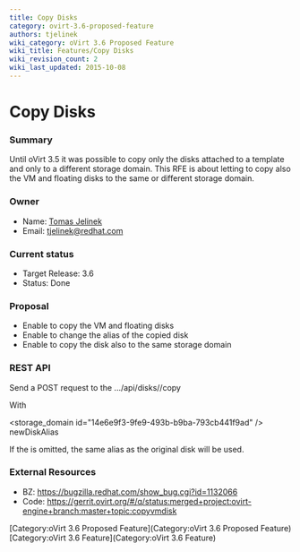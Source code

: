 ```yaml
---
title: Copy Disks
category: ovirt-3.6-proposed-feature
authors: tjelinek
wiki_category: oVirt 3.6 Proposed Feature
wiki_title: Features/Copy Disks
wiki_revision_count: 2
wiki_last_updated: 2015-10-08
---
```


# Copy Disks

### Summary

Until oVirt 3.5 it was possible to copy only the disks attached to a template and only to a different storage domain. This RFE is about letting to copy also the VM and floating disks to the same or different storage domain.

### Owner

*   Name: [Tomas Jelinek](User:TJelinek)
*   Email: <tjelinek@redhat.com>

### Current status

*   Target Release: 3.6
*   Status: Done

### Proposal

*   Enable to copy the VM and floating disks
*   Enable to change the alias of the copied disk
*   Enable to copy the disk also to the same storage domain

### REST API

Send a POST request to the .../api/disks/<disk id>/copy

With

<action> <storage_domain id="14e6e9f3-9fe9-493b-b9ba-793cb441f9ad" /> <disk><alias>newDiskAlias</alias></disk> </action>

If the <disk><alias> is omitted, the same alias as the original disk will be used.

### External Resources

*   BZ: <https://bugzilla.redhat.com/show_bug.cgi?id=1132066>
*   Code: <https://gerrit.ovirt.org/#/q/status:merged+project:ovirt-engine+branch:master+topic:copyvmdisk>

[Category:oVirt 3.6 Proposed Feature](Category:oVirt 3.6 Proposed Feature) [Category:oVirt 3.6 Feature](Category:oVirt 3.6 Feature)
